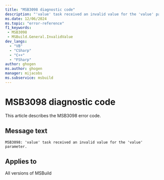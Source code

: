```yaml
---
title: "MSB3098 diagnostic code"
description: "'value' task received an invalid value for the 'value' parameter."
ms.date: 12/06/2024
ms.topic: "error-reference"
f1_keywords:
 - MSB3098
 - MSBuild.General.InvalidValue
dev_langs:
  - "VB"
  - "CSharp"
  - "C++"
  - "FSharp"
author: ghogen
ms.author: ghogen
manager: mijacobs
ms.subservice: msbuild
---
```


# MSB3098 diagnostic code

<!-- :::ErrorDefinitionDescription::: -->
<!-- :::editable-content name="introDescription"::: -->
This article describes the MSB3098 error code.
<!-- :::editable-content-end::: -->

## Message text

```output
MSB3098: 'value' task received an invalid value for the 'value' parameter.
```

<!-- :::editable-content name="postOutputDescription"::: -->
<!--
{StrBegin="MSB3098: "}
-->
<!-- :::editable-content-end::: -->
<!-- :::ErrorDefinitionDescription-end::: -->

## Applies to

All versions of MSBuild

